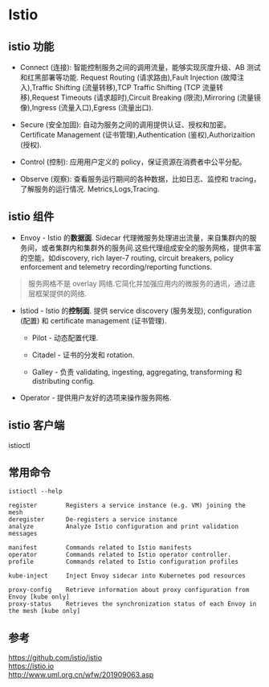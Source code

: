 # Istio

## istio 功能

- Connect (连接): 智能控制服务之间的调用流量，能够实现灰度升级、AB 测试和红黑部署等功能.
    Request Routing (请求路由),Fault Injection (故障注入),Traffic Shifting (流量转移),TCP Traffic Shifting (TCP 流量转移),Request Timeouts (请求超时),Circuit Breaking (限流),Mirroring (流量镜像),Ingress (流量入口),Egress (流量出口).

- Secure (安全加固): 自动为服务之间的调用提供认证、授权和加密。
    Certificate Management (证书管理),Authentication (鉴权),Authorizaition (授权).

- Control (控制): 应用用户定义的 policy，保证资源在消费者中公平分配。

- Observe (观察): 查看服务运行期间的各种数据，比如日志、监控和 tracing，了解服务的运行情况.
    Metrics,Logs,Tracing.

## istio 组件

- Envoy - Istio 的**数据面**. Sidecar 代理微服务处理进出流量，来自集群内的服务间，或者集群内和集群外的服务间.这些代理组成安全的服务网格，提供丰富的空能，如discovery, rich layer-7 routing, circuit breakers, policy enforcement and telemetry recording/reporting functions.

> 服务网格不是 overlay 网络.它简化并加强应用内的微服务的通讯，通过底层框架提供的网络.

- Istiod - Istio 的**控制面**. 提供 service discovery (服务发现), configuration (配置) 和 certificate management (证书管理).

    - Pilot - 动态配置代理.

    - Citadel - 证书的分发和 rotation.

    - Galley - 负责 validating, ingesting, aggregating, transforming 和 distributing config.

- Operator - 提供用户友好的选项来操作服务网格.

## istio 客户端

istioctl

## 常用命令

```
istioctl --help

register        Registers a service instance (e.g. VM) joining the mesh  
deregister      De-registers a service instance
analyze         Analyze Istio configuration and print validation messages

manifest        Commands related to Istio manifests
operator        Commands related to Istio operator controller.
profile         Commands related to Istio configuration profiles

kube-inject     Inject Envoy sidecar into Kubernetes pod resources

proxy-config    Retrieve information about proxy configuration from Envoy [kube only]
proxy-status    Retrieves the synchronization status of each Envoy in the mesh [kube only]
``` 

## 参考
https://github.com/istio/istio  
https://istio.io  
http://www.uml.org.cn/wfw/201909063.asp  

